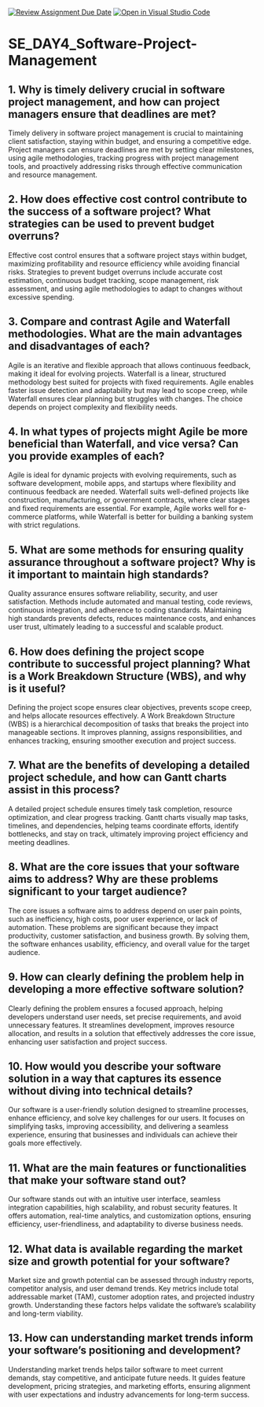 [![Review Assignment Due Date](https://classroom.github.com/assets/deadline-readme-button-22041afd0340ce965d47ae6ef1cefeee28c7c493a6346c4f15d667ab976d596c.svg)](https://classroom.github.com/a/9pw6JKcu)
[![Open in Visual Studio Code](https://classroom.github.com/assets/open-in-vscode-2e0aaae1b6195c2367325f4f02e2d04e9abb55f0b24a779b69b11b9e10269abc.svg)](https://classroom.github.com/online_ide?assignment_repo_id=18455990&assignment_repo_type=AssignmentRepo)
# SE_DAY4_Software-Project-Management
## 1. Why is timely delivery crucial in software project management, and how can project managers ensure that deadlines are met?
Timely delivery in software project management is crucial to maintaining client satisfaction, staying within budget, and ensuring a competitive edge. Project managers can ensure deadlines are met by setting clear milestones, using agile methodologies, tracking progress with project management tools, and proactively addressing risks through effective communication and resource management.

## 2. How does effective cost control contribute to the success of a software project? What strategies can be used to prevent budget overruns?
Effective cost control ensures that a software project stays within budget, maximizing profitability and resource efficiency while avoiding financial risks. Strategies to prevent budget overruns include accurate cost estimation, continuous budget tracking, scope management, risk assessment, and using agile methodologies to adapt to changes without excessive spending.

## 3. Compare and contrast Agile and Waterfall methodologies. What are the main advantages and disadvantages of each?
Agile is an iterative and flexible approach that allows continuous feedback, making it ideal for evolving projects. Waterfall is a linear, structured methodology best suited for projects with fixed requirements. Agile enables faster issue detection and adaptability but may lead to scope creep, while Waterfall ensures clear planning but struggles with changes. The choice depends on project complexity and flexibility needs.

## 4. In what types of projects might Agile be more beneficial than Waterfall, and vice versa? Can you provide examples of each?
Agile is ideal for dynamic projects with evolving requirements, such as software development, mobile apps, and startups where flexibility and continuous feedback are needed. Waterfall suits well-defined projects like construction, manufacturing, or government contracts, where clear stages and fixed requirements are essential. For example, Agile works well for e-commerce platforms, while Waterfall is better for building a banking system with strict regulations.

## 5. What are some methods for ensuring quality assurance throughout a software project? Why is it important to maintain high standards?
Quality assurance ensures software reliability, security, and user satisfaction. Methods include automated and manual testing, code reviews, continuous integration, and adherence to coding standards. Maintaining high standards prevents defects, reduces maintenance costs, and enhances user trust, ultimately leading to a successful and scalable product.

## 6. How does defining the project scope contribute to successful project planning? What is a Work Breakdown Structure (WBS), and why is it useful?
Defining the project scope ensures clear objectives, prevents scope creep, and helps allocate resources effectively. A Work Breakdown Structure (WBS) is a hierarchical decomposition of tasks that breaks the project into manageable sections. It improves planning, assigns responsibilities, and enhances tracking, ensuring smoother execution and project success.

## 7. What are the benefits of developing a detailed project schedule, and how can Gantt charts assist in this process?
A detailed project schedule ensures timely task completion, resource optimization, and clear progress tracking. Gantt charts visually map tasks, timelines, and dependencies, helping teams coordinate efforts, identify bottlenecks, and stay on track, ultimately improving project efficiency and meeting deadlines.

## 8. What are the core issues that your software aims to address? Why are these problems significant to your target audience?
The core issues a software aims to address depend on user pain points, such as inefficiency, high costs, poor user experience, or lack of automation. These problems are significant because they impact productivity, customer satisfaction, and business growth. By solving them, the software enhances usability, efficiency, and overall value for the target audience. 

## 9. How can clearly defining the problem help in developing a more effective software solution?
Clearly defining the problem ensures a focused approach, helping developers understand user needs, set precise requirements, and avoid unnecessary features. It streamlines development, improves resource allocation, and results in a solution that effectively addresses the core issue, enhancing user satisfaction and project success.

## 10. How would you describe your software solution in a way that captures its essence without diving into technical details?
Our software is a user-friendly solution designed to streamline processes, enhance efficiency, and solve key challenges for our users. It focuses on simplifying tasks, improving accessibility, and delivering a seamless experience, ensuring that businesses and individuals can achieve their goals more effectively.

## 11. What are the main features or functionalities that make your software stand out?
Our software stands out with an intuitive user interface, seamless integration capabilities, high scalability, and robust security features. It offers automation, real-time analytics, and customization options, ensuring efficiency, user-friendliness, and adaptability to diverse business needs.

## 12. What data is available regarding the market size and growth potential for your software?
Market size and growth potential can be assessed through industry reports, competitor analysis, and user demand trends. Key metrics include total addressable market (TAM), customer adoption rates, and projected industry growth. Understanding these factors helps validate the software’s scalability and long-term viability.

## 13. How can understanding market trends inform your software’s positioning and development?
Understanding market trends helps tailor software to meet current demands, stay competitive, and anticipate future needs. It guides feature development, pricing strategies, and marketing efforts, ensuring alignment with user expectations and industry advancements for long-term success.
